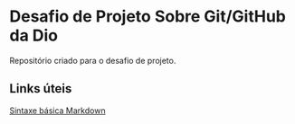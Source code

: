 # Desafio de Projeto Sobre Git/GitHub da Dio
Repositório criado para o desafio de projeto. 

## Links úteis
[Sintaxe básica Markdown](https://www.markdownguide.org/basic-syntax/ )
